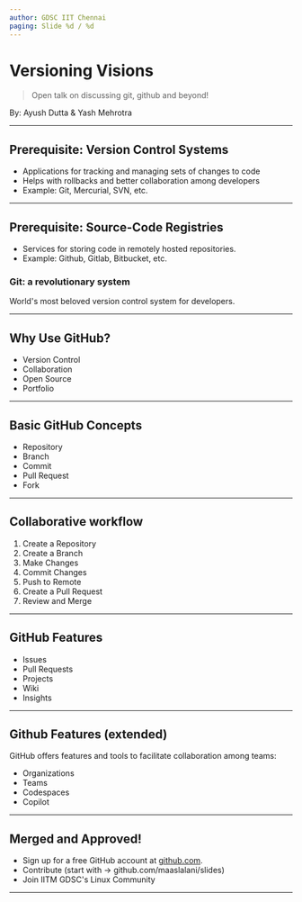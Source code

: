 ```yaml
---
author: GDSC IIT Chennai
paging: Slide %d / %d
---
```


# Versioning Visions
> Open talk on discussing git, github and beyond!

By: Ayush Dutta & Yash Mehrotra 


---

## Prerequisite: Version Control Systems
+ Applications for tracking and managing sets of changes to code
+ Helps with rollbacks and better collaboration among developers
+ Example: Git, Mercurial, SVN, etc.

---

## Prerequisite: Source-Code Registries
+ Services for storing code in remotely hosted repositories.
+ Example: Github, Gitlab, Bitbucket, etc.

### Git: a revolutionary system
World's most beloved version control system for developers. 

---
## Why Use GitHub?

+ Version Control
+ Collaboration
+ Open Source
+ Portfolio

---

## Basic GitHub Concepts

+ Repository
+ Branch
+ Commit
+ Pull Request
+ Fork

---

## Collaborative workflow

1. Create a Repository
2. Create a Branch
3. Make Changes
4. Commit Changes
5. Push to Remote
6. Create a Pull Request
7. Review and Merge

---

## GitHub Features

+ Issues
+ Pull Requests
+ Projects
+ Wiki
+ Insights

---

## Github Features (extended)

GitHub offers features and tools to facilitate collaboration among teams:
+ Organizations
+ Teams
+ Codespaces
+ Copilot

---

## Merged and Approved!

+ Sign up for a free GitHub account at [github.com](https://github.com).
+ Contribute (start with -> github.com/maaslalani/slides)
+ Join IITM GDSC's Linux Community 

---


